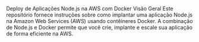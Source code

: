 Deploy de Aplicações Node.js na AWS com Docker
Visão Geral
Este repositório fornece instruções sobre como implantar uma aplicação Node.js na Amazon Web Services (AWS) usando contêineres Docker. A combinação de Node.js e Docker permite que você crie, implante e escale sua aplicação de forma eficiente na AWS.

